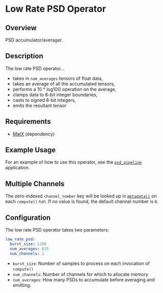 <!--
SPDX-FileCopyrightText: 2024 Valley Tech Systems, Inc.

SPDX-License-Identifier: Apache-2.0
-->
# Low Rate PSD Operator

## Overview

PSD accumulator/averager.

## Description

The low rate PSD operator...
- takes in `num_averages` tensors of float data,
- takes an average of all the accumulated tensors,
- performs a 10 * log10() operation on the average,
- clamps data to 8-bit integer boundaries,
- casts to signed 8-bit integers,
- emits the resultant tensor

## Requirements

- [MatX](https://github.com/NVIDIA/MatX) (dependency)

## Example Usage

For an example of how to use this operator, see the
[`psd_pipeline`](../../applications/psd_pipeline) application.

## Multiple Channels

The zero-indexed `channel_number` key will be looked up in [`metadata()`](https://docs.nvidia.com/holoscan/sdk-user-guide/holoscan_create_app.html#dynamic-application-metadata)
on each `compute()` run. If no value is found, the default channel number is `0`.

## Configuration

The low rate PSD operator takes two parameters:

```yaml
low_rate_psd:
  burst_size: 1280
  num_averages: 625
  num_channels: 1
```

- `burst_size`: Number of samples to process on each invocation of `compute()`
- `num_channels`: Number of channels for which to allocate memory
- `num_averages`: How many PSDs to accumulate before averaging and emitting.
